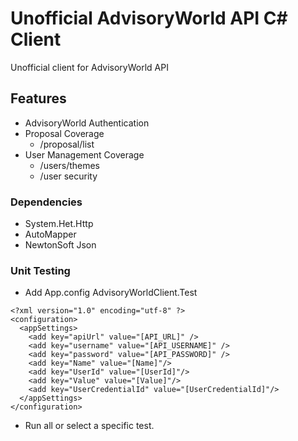 # Unofficial AdvisoryWorld API C# Client
Unofficial client for AdvisoryWorld API

## Features
- AdvisoryWorld Authentication
- Proposal Coverage
  - /proposal/list
- User Management Coverage
  - /users/themes
  - /user security

### Dependencies
- System.Het.Http
- AutoMapper
- NewtonSoft Json

### Unit Testing
- Add App.config AdvisoryWorldClient.Test
```
<?xml version="1.0" encoding="utf-8" ?>
<configuration>
  <appSettings>
    <add key="apiUrl" value="[API_URL]" />
    <add key="username" value="[API_USERNAME]" />
    <add key="password" value="[API_PASSWORD]" />
	<add key="Name" value="[Name]"/>
    <add key="UserId" value="[UserId]"/>
    <add key="Value" value="[Value]"/>
    <add key="UserCredentialId" value="[UserCredentialId]"/>
  </appSettings>
</configuration>
```
- Run all or select a specific test.
